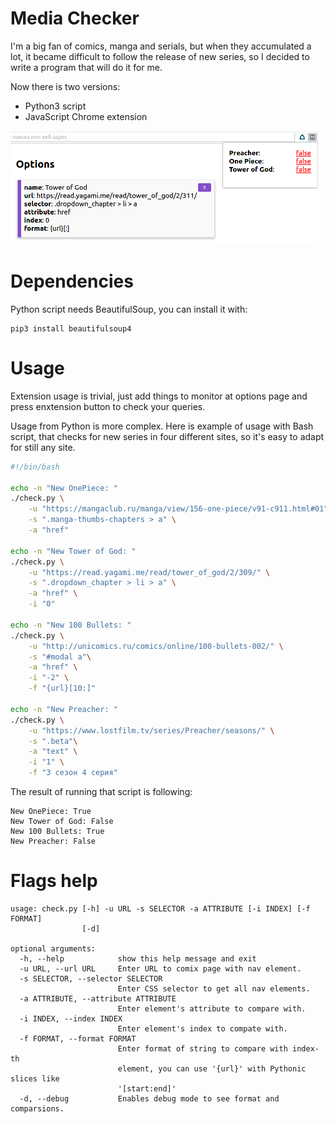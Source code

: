 # Media Checker

I'm a big fan of comics, manga and serials, but when they accumulated a lot, it became difficult to follow the release of new series, so I decided to write a program that will do it for me.

Now there is two versions:

* Python3 script
* JavaScript Chrome extension

![Extension Screenshoot](./extension/screenshoot.png)

# Dependencies

Python script needs BeautifulSoup, you can install it with:

```
pip3 install beautifulsoup4
```

# Usage
Extension usage is trivial, just add things to monitor at options page and press enxtension button to check your queries.

Usage from Python is more complex. Here is example of usage with Bash script, that checks for new series in four different sites, so it's easy to adapt for still any site.

```bash
#!/bin/bash

echo -n "New OnePiece: "
./check.py \
    -u "https://mangaclub.ru/manga/view/156-one-piece/v91-c911.html#01" \
    -s ".manga-thumbs-chapters > a" \
    -a "href"

echo -n "New Tower of God: "
./check.py \
    -u "https://read.yagami.me/read/tower_of_god/2/309/" \
    -s ".dropdown_chapter > li > a" \
    -a "href" \
    -i "0"

echo -n "New 100 Bullets: "
./check.py \
    -u "http://unicomics.ru/comics/online/100-bullets-002/" \
    -s "#modal a"\
    -a "href" \
    -i "-2" \
    -f "{url}[10:]"

echo -n "New Preacher: "
./check.py \
    -u "https://www.lostfilm.tv/series/Preacher/seasons/" \
    -s ".beta"\
    -a "text" \
    -i "1" \
    -f "3 сезон 4 серия"
```

The result of running that script is following:

```
New OnePiece: True
New Tower of God: False
New 100 Bullets: True
New Preacher: False
```

# Flags help

```
usage: check.py [-h] -u URL -s SELECTOR -a ATTRIBUTE [-i INDEX] [-f FORMAT]
                [-d]

optional arguments:
  -h, --help            show this help message and exit
  -u URL, --url URL     Enter URL to comix page with nav element.
  -s SELECTOR, --selector SELECTOR
                        Enter CSS selector to get all nav elements.
  -a ATTRIBUTE, --attribute ATTRIBUTE
                        Enter element's attribute to compare with.
  -i INDEX, --index INDEX
                        Enter element's index to compate with.
  -f FORMAT, --format FORMAT
                        Enter format of string to compare with index-th
                        element, you can use '{url}' with Pythonic slices like
                        '[start:end]'
  -d, --debug           Enables debug mode to see format and comparsions.
```
